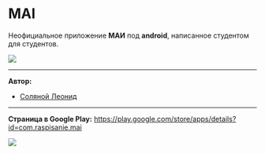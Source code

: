 # MAI
Неофициальное приложение **МАИ** под **android**, написанное студентом для студентов.

![](https://img.shields.io/github/stars/SuperSLD/MAI.svg)

---

**Автор:**
+ [Соляной Леонид](https://vk.com/seks_simvo1)

---

**Страница в Google Play:** https://play.google.com/store/apps/details?id=com.raspisanie.mai

![](https://psv4.userapi.com/c848128/u215413090/docs/d9/9fcdfb48e2e1/skrin9_test.png?extra=hOHqkqcPlGnJC4rbDrmSxZfQYit8Ko4Q1bDTd5eUbOFWXvAMg5IrlVdFJVue0iRNM9OZSrgekr_HF7T7RhXvJvN2q_JoIQ5Ax6VS5Sm12h4nbRg8Vgwr0aysiWNADLWeHfxXvT_P66ZPDRwPhMSrXD1HnHk)
